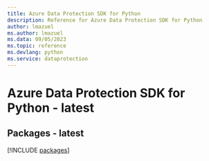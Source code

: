 ```yaml
---
title: Azure Data Protection SDK for Python
description: Reference for Azure Data Protection SDK for Python
author: lmazuel
ms.author: lmazuel
ms.data: 09/05/2023
ms.topic: reference
ms.devlang: python
ms.service: dataprotection
---
```

# Azure Data Protection SDK for Python - latest
## Packages - latest
[!INCLUDE [packages](data-protection-index.md)]
